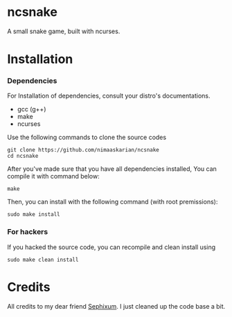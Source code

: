 # ncsnake
A small snake game, built with ncurses.

# Installation
### Dependencies
For Installation of dependencies, consult your distro's documentations.
- gcc (g++)
- make
- ncurses

Use the following commands to clone the source codes
```
git clone https://github.com/nimaaskarian/ncsnake
cd ncsnake
```
After you've made sure that you have all dependencies installed, You can compile it with command below:  

```
make
```
Then, you can install with the following command (with root premissions):  

```
sudo make install
```

### For hackers
If you hacked the source code, you can recompile and clean install using   

```
sudo make clean install
```


# Credits
All credits to my dear friend [Sephixum](https://github.com/Sephixum). 
I just cleaned up the code base a bit.
